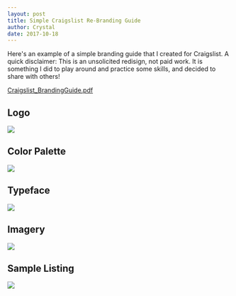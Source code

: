 ```yaml
---
layout: post
title: Simple Craigslist Re-Branding Guide
author: Crystal
date: 2017-10-18
---
```


Here's an example of a simple branding guide that I created for Craigslist. A quick disclaimer: This is an unsolicited redisign, not paid work. It is something I did to play around and practice some skills, and decided to share with others!

[Craigslist_BrandingGuide.pdf](https://static.notion-static.com/ce7bc2fb-5e07-4ff9-9510-3d6319118278/Craigslist_BrandingGuide.pdf)

## Logo
![](https://static.notion-static.com/b10cbb08-c6e5-41a3-9a73-400d9d5b5cdd/Craigslist_BrandingGuide.png)

## Color Palette
![](https://static.notion-static.com/29654b98-fc46-486e-b94a-3eb018e6aea1/Untitled)

## Typeface
![](https://static.notion-static.com/6ab3a928-2f4d-4880-942b-3d4c3cffbf44/Untitled)

## Imagery
![](https://static.notion-static.com/cffbceb1-dab2-4608-a470-e7b36bae02e8/Untitled)

## Sample Listing
![](https://static.notion-static.com/29a5e444-540a-4b73-bb7d-4738b6fa1370/Untitled)
